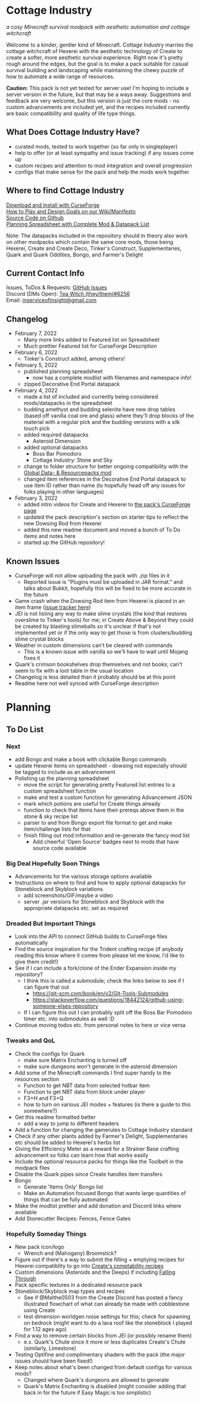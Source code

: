 # Cottage Industry
*a cosy Minecraft survival modpack with aesthetic automation and cottage witchcraft*

Welcome to a kinder, gentler kind of Minecraft. Cottage Industry marries the cottage witchcraft of Hexerei with the aesthetic technology of Create to create a softer, more aesthetic survival experience. Right now it's pretty rough around the edges, but the goal is to make a pack suitable for casual survival building and landscaping while maintaining the chewy puzzle of how to automate a wide range of resources.

**Caution:** This pack is not yet tested for server use! I'm hoping to include a server version in the future, but that may be a ways away. Suggestions and feedback are very welcome, but this version is just the core mods - no custom advancements are included yet, and the recipes included currently are basic compatibility and quality of life type things.

## What Does Cottage Industry Have?
- curated mods, tested to work together (so far only in singleplayer)
- help to offer (or at least sympathy and issue tracking) if any issues come up
- custom recipes and attention to mod integration and overall progression
- configs that make sense for the pack and help the mods work together

## Where to find Cottage Industry
[Download and Install with CurseForge](https://www.curseforge.com/minecraft/modpacks/cottage-industry)  
[How to Play and Design Goals on our Wiki/Manifesto](https://github.com/FreshAlacrity/cottage-industry/wiki)  
[Source Code on Github](https://github.com/FreshAlacrity/cottage-industry)  
[Planning Spreadsheet with Complete Mod & Datapack List](https://docs.google.com/spreadsheets/d/1MNArZYOw71WiJqb6-LdFV4QfBXVaWCjCc2xgWQWzSKI/edit?usp=sharing)  

Note: The datapacks included in the repository should in theory also work on other modpacks which contain the same core mods, those being Hexerei, Create and Create Deco, Tinker's Construct, Supplementaries, Quark and Quark Oddities, Bongo, and Farmer's Delight

## Current Contact Info
Issues, ToDos & Requests: [GitHub Issues](https://github.com/FreshAlacrity/cottage-industry/issues)  
Discord (DMs Open): [Tea Witch (they/them)#6256](https://discordapp.com/users/Tea%20Witch%20(they/them)#6256)  
Email: [inserviceofinsight@gmail.com](mailto:inserviceofinsight@gmail.com)  

## Changelog
- February 7, 2022
  - Many more links added to Featured list on Spreadsheet
  - Much prettier Featured list for CurseForge Description
- February 6, 2022
  - Tinker's Construct added, among others!
- February 5, 2022
  - published planning spreadsheet
    - now has a complete modlist with filenames and namespace info!
  - zipped Decorative End Portal datapack
- February 4, 2022
  - made a list of included and currently being considered mods/datapacks in the spreadsheet
  - budding amethyst and budding selenite have new drop tables (based off vanilla coal ore and glass) where they'll drop blocks of the material with a regular pick and the budding versions with a silk touch pick
  - added required datapacks
    - Asteroid Dimension
  - added optional datapacks
    - Boss Bar Pomodoro
    - Cottage Industry: Stone and Sky
  - change to folder structure for better ongoing compatibility with the [Global Data- & Resourcepacks mod](https://www.curseforge.com/minecraft/mc-mods/drp-global-datapack)
  - changed item references in the Decorative End Portal datapack to use item ID rather than name (to hopefully head off any issues for folks playing in other languages)
- February 3, 2022
  - added intro videos for Create and Hexerei to [the pack's CurseForge page](https://www.curseforge.com/minecraft/modpacks/cottage-industry)
  - updated the pack description's section on starter tips to reflect the new Dowsing Rod from Hexerei
  - added this new readme document and moved a bunch of To Do items and notes here
  - started up the GitHub repository!

## Known Issues
- CurseForge will not allow uploading the pack with .zip files in it
  - Reported issue is "Plugins must be uploaded in JAR format." and talks about Bukkit, hopefully this will be fixed to be more accurate in the future
- Game crash when the Dowsing Rod item from Hexerei is placed in an item frame ([issue tracker here](https://github.com/JoeFoxe/Hexerei-1.18/issues/15))
- JEI is not listing any way to make slime crystals (the kind that restores overslime to Tinker's tools) for me; in Create Above & Beyond they could be created by blasting slimeballs so it's unclear if that's not implemented yet or if the only way to get those is from clusters/budding slime crystal blocks
- Weather in custom dimensions can't be cleared with commands
  - This is a known issue with vanilla so we'll have to wait until Mojang fixes it
- Quark's crimson bookshelves drop themselves and not books; can't seem to fix with a loot table in the usual location
- Changelog is less detailed than it probably should be at this point
- Readme here not well synced with CurseForge description

# Planning
## To Do List
### Next
- add Bongo and make a book with clickable Bongo commands
- update Hexerei items on spreadsheet - dowsing rod especially should be tagged to include as an advancement
- Polishing up the planning spreadsheet
  - move the script for generating pretty Featured list entries to a custom spreadsheet function
  - make and test a custom function for generating Advancement JSON
  - mark which potions are useful for Create things already
  - function to check that items have their prereqs above them in the stone & sky recipe list
  - parser to and from Bongo export file format to get and make item/challenge lists for that
  - finish filling out mod information and re-generate the fancy mod list
    - Add cheerful 'Open Source' badges next to mods that have source code available

### Big Deal Hopefully Soon Things
- Advancements for the various storage options available
- Instructions on where to find and how to apply optional datapacks for Stoneblock and Skyblock variations
  - add screenshots/GIF/maybe a video
  - server .jar versions for Stoneblock and Skyblock with the appropriate datapacks etc. set as required

### Dreaded But Important Things
- Look into the API to connect GitHub builds to CurseForge files automatically
- Find the source inspiration for the Trident crafting recipe (if anybody reading this know where it comes from please let me know, I'd like to give them credit!)
- See if I can include a fork/clone of the Ender Expansion inside my repository?
  - I think this is called a submodule; check the links below to see if I can figure that out
    - https://git-scm.com/book/en/v2/Git-Tools-Submodules
    - https://stackoverflow.com/questions/18442124/github-using-someone-elses-repository
  - If I can figure this out I can probably split off the Boss Bar Pomodoro timer etc. into submodules as well :D
- Continue moving todos etc. from personal notes to here or vice versa


### Tweaks and QoL
- Check the configs for Quark 
  - make sure Matrix Enchanting is turned off
  - make sure dungeons won't generate in the asteroid dimension
- Add some of the Minecraft commands I find super handy to the resources section
  - Function to get NBT data from selected hotbar item
  - Function to get NBT data from block under player
  - F3+H and F3+Q
  - how to turn on various JEI modes + features (is there a guide to this somewhere?)
- Get this readme formatted better
  - add a way to jump to different headers
- Add a function for changing the gamerules to Cottage Industry standard
- Check if any other plants added by Farmer's Delight, Supplementaries etc should be added to Hexerei's herbs list
- Giving the Efficiency Meter as a reward for a Strainer Base crafting advancement so folks can learn how that works easily
- Include the optional resource packs for things like the Toolbelt in the modpack files
- Disable the Quark pipes since Create handles item transfers
- Bongo
  - Generate 'Items Only' Bongo list
  - Make an Automation focused Bongo that wants large quantities of things that can be fully automated
- Make the modlist prettier and add donation and Discord links where available
- Add Stonecutter Recipes: Fences, Fence Gates

### Hopefully Someday Things
- New pack icon/logo
  - Wrench and (Mahogany) Broomstick?
- Figure out if there's a way to submit the filling + emptying recipes for Hexerei compatiblity to go into [Create's comptability recipes](https://github.com/Creators-of-Create/Create/tree/mc1.18/dev/src/main/resources/data/create/recipes/compat)
- Custom dimensions (Asteroids and the Deeps) if including [Falling Through](https://www.curseforge.com/minecraft/mc-mods/falling-through)
- Pack specific textures in a dedicated resource pack
- Stoneblock/Skyblock map types and recipes
  - See if @Malthe0503 from the Create Discord has posted a fancy illustrated flowchart of what can already be made with cobblestone using Create
  - test dimension worldgen noise settings for this; check for spawning on bedrock (might want to do a lava roof like the stoneblock I played for 1.12 ages ago)
- Find a way to remove certain blocks from JEI (or possibly rename them)
  - e.x. Quark's Chute since it more or less duplicates Create's Chute (similarly, Limestone)
- Testing Optifine and complimentary shaders with the pack (the major issues should have been fixed!)
- Keep notes about what's been changed from default configs for various mods?
  - Changed where Quark's dungeons are allowed to generate
  - Quark's Matrix Enchanting is disabled (might consider adding that back in for the future if Easy Magic is too simplistic)
